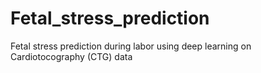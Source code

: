 # Fetal_stress_prediction
Fetal stress prediction during labor using deep learning on Cardiotocography (CTG) data
